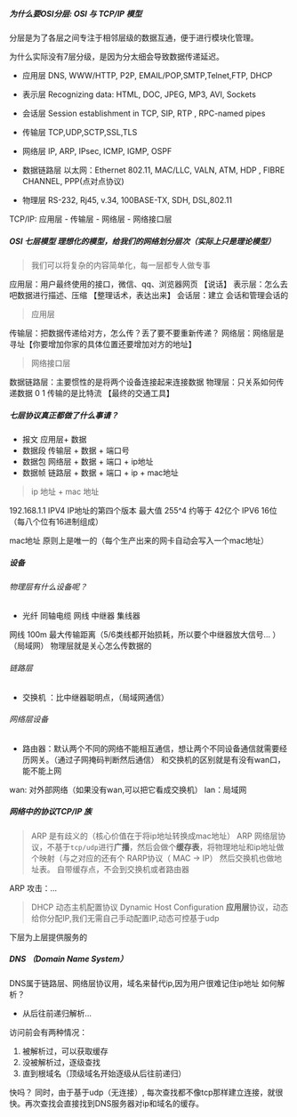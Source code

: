 
##### 为什么要OSI分层: OSI 与 TCP/IP 模型

分层是为了各层之间专注于相邻层级的数据互通，便于进行模块化管理。

为什么实际没有7层分级，是因为分太细会导致数据传递延迟。

* 应用层
    DNS, WWW/HTTP, P2P, EMAIL/POP,SMTP,Telnet,FTP, DHCP

* 表示层
    Recognizing data: HTML, DOC, JPEG, MP3, AVI, Sockets

* 会话层
    Session establishment in TCP, SIP, RTP , RPC-named pipes

* 传输层
    TCP,UDP,SCTP,SSL,TLS

* 网络层
    IP, ARP, IPsec, ICMP, IGMP, OSPF

* 数据链路层
    以太网：Ethernet 802.11, MAC/LLC, VALN, ATM, HDP , FIBRE CHANNEL, PPP(点对点协议)

* 物理层
    RS-232, Rj45, v.34, 100BASE-TX, SDH, DSL,802.11


TCP/IP:
应用层 - 传输层 - 网络层 - 网络接口层


##### OSI 七层模型 理想化的模型，给我们的网络划分层次（实际上只是理论模型）

> 我们可以将复杂的内容简单化，每一层都专人做专事

应用层：用户最终使用的接口，微信、qq、浏览器网页 【说话】
表示层：怎么去吧数据进行描述、压缩  【整理话术，表达出来】
会话层：建立 会话和管理会话的

> 应用层

传输层：把数据传递给对方，怎么传？丢了要不要重新传递？
网络层：网络层是寻址【你要增加你家的具体位置还要增加对方的地址】

> 网络接口层

数据链路层：主要惯性的是将两个设备连接起来连接数据
物理层：只关系如何传递数据 0 1 传输的是比特流 【最终的交通工具】

##### 七层协议真正都做了什么事请？

- 报文 应用层+ 数据
- 数据段 传输层 + 数据 + 端口号
- 数据包 网络层 + 数据 + 端口 + ip地址
- 数据帧 链路层 + 数据 + 端口 + ip + mac地址

> ip 地址 + mac 地址

192.168.1.1
IPV4 IP地址的第四个版本 最大值 255^4 约等于 42亿个
IPV6 16位（每八个位有16进制组成）

mac地址 原则上是唯一的（每个生产出来的网卡自动会写入一个mac地址）


##### 设备
###### 物理层有什么设备呢？
- 光纤 同轴电缆 网线 中继器 集线器

网线 100m 最大传输距离（5/6类线都开始损耗，所以要个中继器放大信号... ） （局域网）
物理层就是关心怎么传数据的

###### 链路层

- 交换机 ：比中继器聪明点，（局域网通信）

###### 网络层设备

- 路由器：默认两个不同的网络不能相互通信，想让两个不同设备通信就需要经历网关。（通过子网掩码判断然后通信）
和交换机的区别就是有没有wan口，能不能上网

wan: 对外部网络（如果没有wan,可以把它看成交换机）
lan：局域网

##### 网络中的协议TCP/IP 族

> ARP 是有歧义的（核心价值在于将ip地址转换成mac地址） 
ARP 网络层协议，不基于`tcp/udp`进行**广播**，然后会做个**缓存表**，将物理地址和ip地址做个映射（与之对应的还有个 RARP协议（ MAC -> IP）
然后交换机也做地址表。
自带缓存点，不会到交换机或者路由器

ARP 攻击：...

> DHCP 动态主机配置协议 Dynamic Host Configuration
**应用层**协议，动态给你分配IP,我们无需自己手动配置IP,动态可控基于udp

下层为上层提供服务的
##### DNS （Domain Name System）

DNS属于链路层、网络层协议用，域名来替代ip,因为用户很难记住ip地址
如何解析？
- 从后往前递归解析...

访问前会有两种情况：
1. 被解析过，可以获取缓存
2. 没被解析过，逐级查找
3. 直到根域名（顶级域名开始逐级从后往前递归） 

快吗？
同时，由于基于udp（无连接）, 每次查找都不像tcp那样建立连接，就很快。再次查找会直接找到DNS服务器对ip和域名的缓存。

